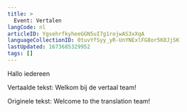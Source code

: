 ```yaml
---
title: >
  Event: Vertalen
langCode: nl
articleID: YgsehrfkyheeGGN5uI7g1rojwAS3xXqA
languageCollectionID: 0tuvYfSyy_yR-UnYNExlFG8or5K8JjSK
lastUpdated: 1673685329952
tags: []
---
```


Hallo iedereen

Vertaalde tekst: Welkom bij de vertaal team!

Originele tekst: Welcome to the translation team!